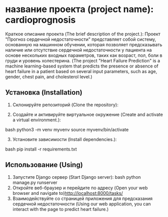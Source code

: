 # название проекта (project name): cardioprognosis

Краткое описание проекта (The brief description of the project.):
Проект "Прогноз сердечной недостаточности" представляет собой систему, основанную на машинном обучении,
которая позволяет предсказывать наличие или отсутствие сердечной недостаточности у пациента на основе
нескольких входных параметров, таких как возраст, пол, боли в груди и уровень холестерина.
(The project "Heart Failure Prediction" is a machine learning-based system that predicts the presence or absence
of heart failure in a patient based on several input parameters, such as age, gender, chest pain, 
and cholesterol level.)

## Установка (Installation)

1. Склонируйте репозиторий (Clone the repository):

   


2. Создайте и активируйте виртуальное окружение (Create and activate a virtual environment.):

   
bash
   python3 -m venv myvenv
   source myvenv/bin/activate
   


3. Установите зависимости (Install dependencies.):

   
bash
   pip install -r requirements.txt
   


## Использование (Using)
1. Запустите Django сервер (Start Django server):
bash
   python manage.py runserver
2. Откройте веб-браузер и перейдите по адресу (Open your web browser and navigate to)[http://localhost:8000/tasks/](http://localhost:8000/tasks/)
3. Взаимодействуйте со страницей приложения для предсказания сердечной недостаточности (Using our web application, you can interact with the page to predict heart failure.)



